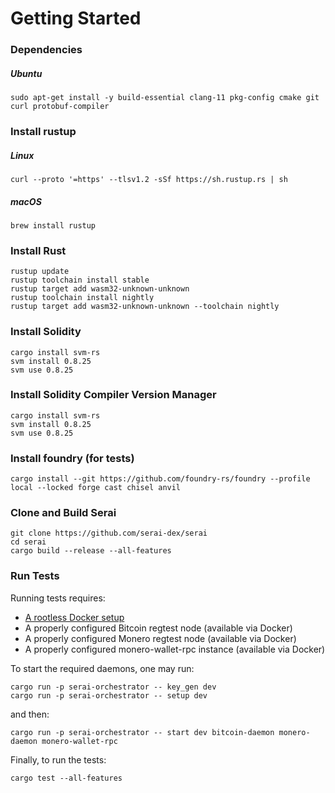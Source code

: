 # Getting Started

### Dependencies

##### Ubuntu

```
sudo apt-get install -y build-essential clang-11 pkg-config cmake git curl protobuf-compiler
```

### Install rustup

##### Linux

```
curl --proto '=https' --tlsv1.2 -sSf https://sh.rustup.rs | sh
```

##### macOS

```
brew install rustup
```

### Install Rust

```
rustup update
rustup toolchain install stable
rustup target add wasm32-unknown-unknown
rustup toolchain install nightly
rustup target add wasm32-unknown-unknown --toolchain nightly
```

### Install Solidity

```
cargo install svm-rs
svm install 0.8.25
svm use 0.8.25
```

### Install Solidity Compiler Version Manager

```
cargo install svm-rs
svm install 0.8.25
svm use 0.8.25
```

### Install foundry (for tests)

```
cargo install --git https://github.com/foundry-rs/foundry --profile local --locked forge cast chisel anvil
```

### Clone and Build Serai

```
git clone https://github.com/serai-dex/serai
cd serai
cargo build --release --all-features
```

### Run Tests

Running tests requires:

- [A rootless Docker setup](https://docs.docker.com/engine/security/rootless/)
- A properly configured Bitcoin regtest node (available via Docker)
- A properly configured Monero regtest node (available via Docker)
- A properly configured monero-wallet-rpc instance (available via Docker)

To start the required daemons, one may run:

```
cargo run -p serai-orchestrator -- key_gen dev
cargo run -p serai-orchestrator -- setup dev
```

and then:

```
cargo run -p serai-orchestrator -- start dev bitcoin-daemon monero-daemon monero-wallet-rpc
```

Finally, to run the tests:

```
cargo test --all-features
```
